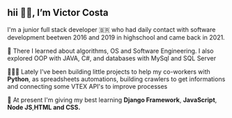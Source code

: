 <h2>hii 👋🏽, I’m Victor Costa</h2>  
<p> I'm a junior full stack developer 🇧🇷 who had daily contact with software development beetwen 2016 and 2019 in highschool and came back in 2021.</p>
<p>📘 There I learned about algorithms, OS and Software Engineering. I also explored OOP with JAVA, C#, and databases with MySql and SQL Server</p>
<p>👨🏽‍💻 Lately I've been building little projects to help my co-workers with <strong>Python</strong>, as spreadsheets automations, building crawlers to get informations and connecting some VTEX API's to improve processes</p>
<p>🌱 At present I'm giving my best learning <strong>Django Framework</strong>, <strong>JavaScript</strong>, <strong>Node JS</strong>,<strong>HTML and CSS.</strong></p>


